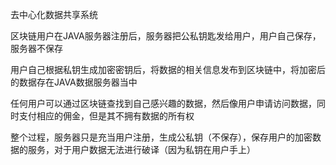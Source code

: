 去中心化数据共享系统

区块链用户在JAVA服务器注册后，服务器把公私钥匙发给用户，用户自己保存，服务器不保存

用户自己根据私钥生成加密密钥后，将数据的相关信息发布到区块链中，将加密后的数据存在JAVA数据服务器当中

任何用户可以通过区块链查找到自己感兴趣的数据，然后像用户申请访问数据，同时支付相应的佣金，但是其不拥有数据的所有权

整个过程，服务器只是充当用户注册，生成公私钥（不保存），保存用户的加密数据的服务，对于用户数据无法进行破译（因为私钥在用户手上）